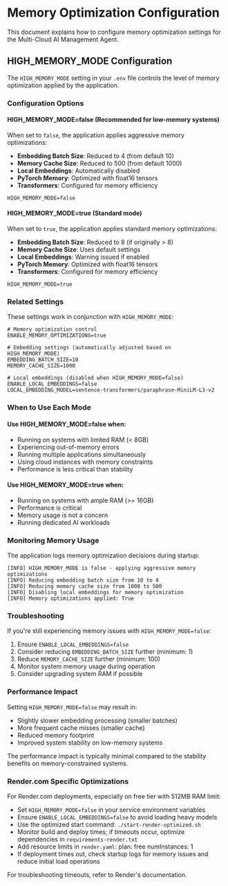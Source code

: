 # Memory Optimization Configuration

This document explains how to configure memory optimization settings for the Multi-Cloud AI Management Agent.

## HIGH_MEMORY_MODE Configuration

The `HIGH_MEMORY_MODE` setting in your `.env` file controls the level of memory optimization applied by the application.

### Configuration Options

#### HIGH_MEMORY_MODE=false (Recommended for low-memory systems)

When set to `false`, the application applies aggressive memory optimizations:

- **Embedding Batch Size**: Reduced to 4 (from default 10)
- **Memory Cache Size**: Reduced to 500 (from default 1000)
- **Local Embeddings**: Automatically disabled
- **PyTorch Memory**: Optimized with float16 tensors
- **Transformers**: Configured for memory efficiency

```env
HIGH_MEMORY_MODE=false
```

#### HIGH_MEMORY_MODE=true (Standard mode)

When set to `true`, the application applies standard memory optimizations:

- **Embedding Batch Size**: Reduced to 8 (if originally > 8)
- **Memory Cache Size**: Uses default settings
- **Local Embeddings**: Warning issued if enabled
- **PyTorch Memory**: Optimized with float16 tensors
- **Transformers**: Configured for memory efficiency

```env
HIGH_MEMORY_MODE=true
```

### Related Settings

These settings work in conjunction with `HIGH_MEMORY_MODE`:

```env
# Memory optimization control
ENABLE_MEMORY_OPTIMIZATIONS=true

# Embedding settings (automatically adjusted based on HIGH_MEMORY_MODE)
EMBEDDING_BATCH_SIZE=10
MEMORY_CACHE_SIZE=1000

# Local embeddings (disabled when HIGH_MEMORY_MODE=false)
ENABLE_LOCAL_EMBEDDINGS=false
LOCAL_EMBEDDING_MODEL=sentence-transformers/paraphrase-MiniLM-L3-v2
```

### When to Use Each Mode

#### Use HIGH_MEMORY_MODE=false when:
- Running on systems with limited RAM (< 8GB)
- Experiencing out-of-memory errors
- Running multiple applications simultaneously
- Using cloud instances with memory constraints
- Performance is less critical than stability

#### Use HIGH_MEMORY_MODE=true when:
- Running on systems with ample RAM (>= 16GB)
- Performance is critical
- Memory usage is not a concern
- Running dedicated AI workloads

### Monitoring Memory Usage

The application logs memory optimization decisions during startup:

```
[INFO] HIGH_MEMORY_MODE is false - applying aggressive memory optimizations
[INFO] Reducing embedding batch size from 10 to 4
[INFO] Reducing memory cache size from 1000 to 500
[INFO] Disabling local embeddings for memory optimization
[INFO] Memory optimizations applied: True
```

### Troubleshooting

If you're still experiencing memory issues with `HIGH_MEMORY_MODE=false`:

1. Ensure `ENABLE_LOCAL_EMBEDDINGS=false`
2. Consider reducing `EMBEDDING_BATCH_SIZE` further (minimum: 1)
3. Reduce `MEMORY_CACHE_SIZE` further (minimum: 100)
4. Monitor system memory usage during operation
5. Consider upgrading system RAM if possible

### Performance Impact

Setting `HIGH_MEMORY_MODE=false` may result in:
- Slightly slower embedding processing (smaller batches)
- More frequent cache misses (smaller cache)
- Reduced memory footprint
- Improved system stability on low-memory systems

The performance impact is typically minimal compared to the stability benefits on memory-constrained systems.


### Render.com Specific Optimizations

For Render.com deployments, especially on free tier with 512MB RAM limit:

- Set `HIGH_MEMORY_MODE=false` in your service environment variables
- Ensure `ENABLE_LOCAL_EMBEDDINGS=false` to avoid loading heavy models
- Use the optimized start command: `./start-render-optimized.sh`
- Monitor build and deploy times; if timeouts occur, optimize dependencies in `requirements-render.txt`
- Add resource limits in `render.yaml`:
  plan: free
  numInstances: 1
- If deployment times out, check startup logs for memory issues and reduce initial load operations

For troubleshooting timeouts, refer to Render's documentation.